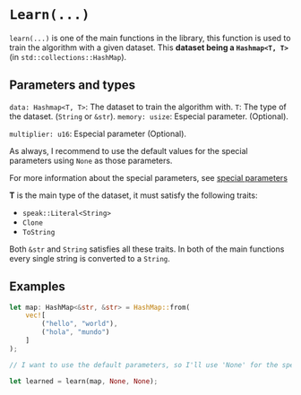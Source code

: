 # `Learn(...)`

`learn(...)` is one of the main functions in the library, this function is used to train the algorithm with a given dataset. This **dataset being a `Hashmap<T, T>`** (in `std::collections::HashMap`).

## Parameters and types

`data: Hashmap<T, T>`: The dataset to train the algorithm with.
`T`: The type of the dataset. (`String` or `&str`).
`memory: usize`: Especial parameter. (Optional).

`multiplier: u16`: Especial parameter (Optional).

As always, I recommend to use the default values for the special parameters using `None` as those parameters.

For more information about the special parameters, see [special parameters](special-parameters.md)

**T** is the main type of the dataset, it must satisfy the following traits:

* `speak::Literal<String>`
* `Clone`
* `ToString`

Both `&str` and `String` satisfies all these traits. In both of the main functions every single string is converted to a `String`.

## Examples

```rust
let map: HashMap<&str, &str> = HashMap::from(
	vec![
		("hello", "world"),
		("hola", "mundo")
	]
);

// I want to use the default parameters, so I'll use 'None' for the special parameters.

let learned = learn(map, None, None);
```